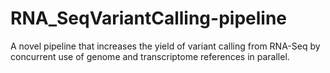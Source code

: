 # RNA_SeqVariantCalling-pipeline
A novel pipeline that increases the yield of variant calling from RNA-Seq by concurrent use of genome and transcriptome references in parallel.
